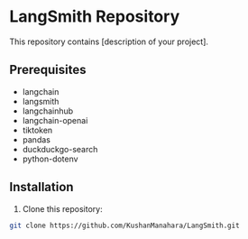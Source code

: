 # LangSmith Repository

This repository contains [description of your project].

## Prerequisites

- langchain
- langsmith
- langchainhub
- langchain-openai
- tiktoken
- pandas
- duckduckgo-search
- python-dotenv

## Installation

1. Clone this repository:

```bash
git clone https://github.com/KushanManahara/LangSmith.git
```

